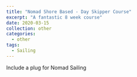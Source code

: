 ```yaml
---
title: "Nomad Shore Based - Day Skipper Course"
excerpt: "A fantastic 8 week course"
date: 2020-03-15
collection: other
categories:
  - other
tags:
  - Sailing
---
```


Include a plug for Nomad Sailing
